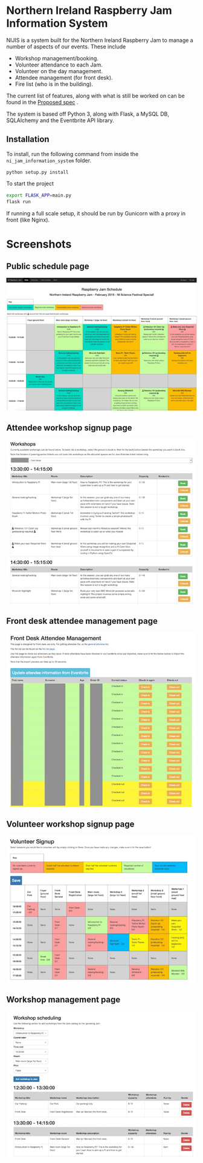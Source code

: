 # Northern Ireland Raspberry Jam Information System
NIJIS is a system built for the Northern Ireland Raspberry Jam to manage a number of aspects of our events. These include
- Workshop management/booking.
- Volunteer attendance to each Jam.
- Volunteer on the day management.
- Attendee management (for front desk).
- Fire list (who is in the building).

The current list of features, along with what is still be worked on can be found in the [Proposed spec](NIJIS-spec.md)   .

The system is based off Python 3, along with Flask, a MySQL DB, SQLAlchemy and the Eventbrite API library.    

## Installation   
To install, run the following command from inside the `ni_jam_information_system` folder.    
```
python setup.py install
```    

To start the project 
```bash
export FLASK_APP=main.py
flask run
```   

If running a full scale setup, it should be run by Gunicorn with a proxy in front (like Nginx).

# Screenshots
## Public schedule page
![](images/Public-schedule.jpg)
   
## Attendee workshop signup page
![](images/Attendee-workshops.jpg)
   
## Front desk attendee management page
![](images/Front-desk.jpg)
   
## Volunteer workshop signup page
![](images/Volunteer-signup.jpg)
   
## Workshop management page
![](images/Workshop-management.jpg)
